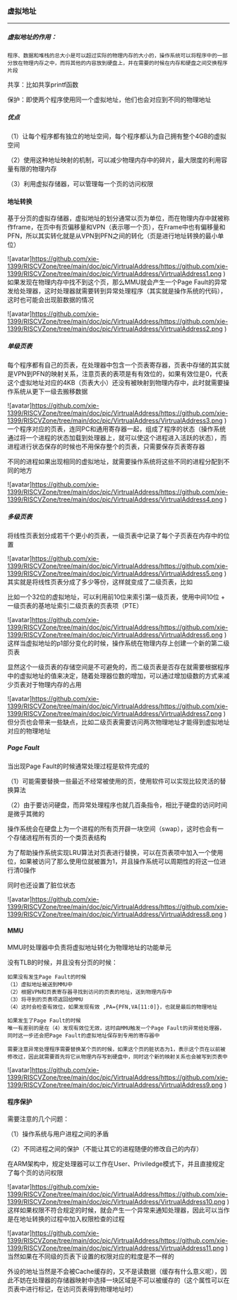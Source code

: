 ### 虚拟地址

------

##### 虚拟地址的作用：

```
程序、数据和堆栈的总大小是可以超过实际的物理内存的大小的，操作系统可以将程序中的一部分放在物理内存之中，而将其他的内容放到硬盘上，并在需要的时候在内存和硬盘之间交换程序片段
```

共享：比如共享printf函数

保护：即使两个程序使用同一个虚拟地址，他们也会对应到不同的物理地址

##### 优点

（1）让每个程序都有独立的地址空间，每个程序都认为自己拥有整个4GB的虚拟空间

（2）使用这种地址映射的机制，可以减少物理内存中的碎片，最大限度的利用容量有限的物理内存

（3）利用虚拟存储器，可以管理每一个页的访问权限

#### 地址转换

基于分页的虚拟存储器，虚拟地址的划分通常以页为单位，而在物理内存中就被称作frame，在页中有页偏移量和VPN（表示哪一个页），在Frame中也有偏移量和PFN，所以其实转化就是从VPN到PFN之间的转化（页是进行地址转换的最小单位）

![avatar]https://github.com/xie-1399/RISCVZone/tree/main/doc/pic/VirtrualAddress/https://github.com/xie-1399/RISCVZone/tree/main/doc/pic/VirtrualAddress/VirtrualAddress1.png
)
如果发现在物理内存中找不到这个页，那么MMU就会产生一个Page Fault的异常发给处理器，这时处理器就需要转到异常处理程序（其实就是操作系统的代码），这时也可能会出现脏数据的情况

![avatar]https://github.com/xie-1399/RISCVZone/tree/main/doc/pic/VirtrualAddress/https://github.com/xie-1399/RISCVZone/tree/main/doc/pic/VirtrualAddress/VirtrualAddress2.png
)
##### 单级页表

每个程序都有自己的页表，在处理器中包含一个页表寄存器，页表中存储的其实就是VPN到PFN的映射关系，注意页表的表项是有有效位的，如果有效位是0，代表这个虚拟地址对应的4KB（页表大小）还没有被映射到物理内存中，此时就需要操作系统从更下一级去搬移数据

![avatar]https://github.com/xie-1399/RISCVZone/tree/main/doc/pic/VirtrualAddress/https://github.com/xie-1399/RISCVZone/tree/main/doc/pic/VirtrualAddress/VirtrualAddress3.png
)
一个程序对应的页表，连同PC和通用寄存器一起，组成了程序的状态（操作系统通过将一个进程的状态加载到处理器上，就可以使这个进程进入活跃的状态），而进程进行状态保存的时候也不用保存整个的页表，只需要保存页表寄存器

不同的进程如果出现相同的虚拟地址，就需要操作系统将这些不同的进程分配到不同的地方

![avatar]https://github.com/xie-1399/RISCVZone/tree/main/doc/pic/VirtrualAddress/https://github.com/xie-1399/RISCVZone/tree/main/doc/pic/VirtrualAddress/VirtrualAddress4.png
)
##### 多级页表

将线性页表划分成若干个更小的页表，一级页表中记录了每个子页表在内存中的位置

![avatar]https://github.com/xie-1399/RISCVZone/tree/main/doc/pic/VirtrualAddress/https://github.com/xie-1399/RISCVZone/tree/main/doc/pic/VirtrualAddress/VirtrualAddress5.png
)
其实就是将线性页表分成了多少等份，这样就变成了二级页表，比如

比如一个32位的虚拟地址，可以利用前10位来索引第一级页表，使用中间10位 + 一级页表的基地址索引二级页表的页表项（PTE）

![avatar]https://github.com/xie-1399/RISCVZone/tree/main/doc/pic/VirtrualAddress/https://github.com/xie-1399/RISCVZone/tree/main/doc/pic/VirtrualAddress/VirtrualAddress6.png
)
这样当虚拟地址的p1部分变化的时候，操作系统在物理内存上创建一个新的第二级页表

显然这个一级页表的存储空间是不可避免的，而二级页表是否存在就需要根据程序中的虚拟地址的值来决定，随着处理器位数的增加，可以通过增加级数的方式来减少页表对于物理内存的占用

![avatar]https://github.com/xie-1399/RISCVZone/tree/main/doc/pic/VirtrualAddress/https://github.com/xie-1399/RISCVZone/tree/main/doc/pic/VirtrualAddress/VirtrualAddress7.png
)
但分页也会带来一些缺点，比如二级页表需要访问两次物理地址才能得到虚拟地址对应的物理地址

##### Page Fault

当出现Page Fault的时候通常处理过程是软件完成的

（1）可能需要替换一些最近不经常被使用的页，使用软件可以实现比较灵活的替换算法

（2）由于要访问硬盘，而异常处理程序也就几百条指令，相比于硬盘的访问时间是微乎其微的

操作系统会在硬盘上为一个进程的所有页开辟一块空间（swap），这时也会有一个存储进程所有页的一个类页表结构

为了帮助操作系统实现LRU算法对页表进行替换，可以在页表项中加入一个使用位，如果被访问了那么使用位就被置为1，并且操作系统可以周期性的将这一位进行清0操作

同时也还设置了脏位状态

![avatar]https://github.com/xie-1399/RISCVZone/tree/main/doc/pic/VirtrualAddress/https://github.com/xie-1399/RISCVZone/tree/main/doc/pic/VirtrualAddress/VirtrualAddress8.png
)
#### MMU

MMU时处理器中负责将虚拟地址转化为物理地址的功能单元

没有TLB的时候，并且没有分页的时候：

```
如果没有发生Page Fault的时候
（1）虚拟地址被送到MMU中
（2）根据VPN和页表寄存器寻找到访问的页表的地址，送到物理内存中
（3）将寻到的页表项返回给MMU
（4）这时会检查有效位，如果发现有效 ,PA={PFN,VA[11:0]}，也就是最后的物理地址
```

```
如果发生了Page Fault的时候
唯一有差别的是在（4）发现有效位无效，这时由MMU触发一个Page Fault的异常给处理器，同时这一步还会把Page Fault的虚拟地址保存到专用的寄存器中

需要注意异常处理程序需要替换某个页的时候，如果这个页的脏状态为1，表示这个页在以前被修改过，因此就需要首先将它从物理内存写到硬盘中，同时这个新的映射关系也会被写到页表中
```

![avatar]https://github.com/xie-1399/RISCVZone/tree/main/doc/pic/VirtrualAddress/https://github.com/xie-1399/RISCVZone/tree/main/doc/pic/VirtrualAddress/VirtrualAddress9.png
)
#### 程序保护

需要注意的几个问题：

（1）操作系统与用户进程之间的矛盾

（2）不同进程之间的保护（不能让其它的进程随便的修改自己的内存）

在ARM架构中，规定处理器可以工作在User、Priviledge模式下，并且直接规定了每个页的访问权限

![avatar]https://github.com/xie-1399/RISCVZone/tree/main/doc/pic/VirtrualAddress/https://github.com/xie-1399/RISCVZone/tree/main/doc/pic/VirtrualAddress/VirtrualAddress10.png
)
这样如果权限不符合规定的时候，就会产生一个异常来通知处理器，因此可以当作是在地址转换的过程中加入权限检查的过程

![avatar]https://github.com/xie-1399/RISCVZone/tree/main/doc/pic/VirtrualAddress/https://github.com/xie-1399/RISCVZone/tree/main/doc/pic/VirtrualAddress/VirtrualAddress11.png
)
当然如果在不同级的页表下设置的权限对应的粒度是不一样的

外设的地址当然是不会被Cache缓存的，又不是读数据（缓存有什么意义呢），因此不妨在处理器的存储器映射中选择一块区域是不可以被缓存的（这个属性可以在页表中进行标记，在访问页表得到物理地址时）






















